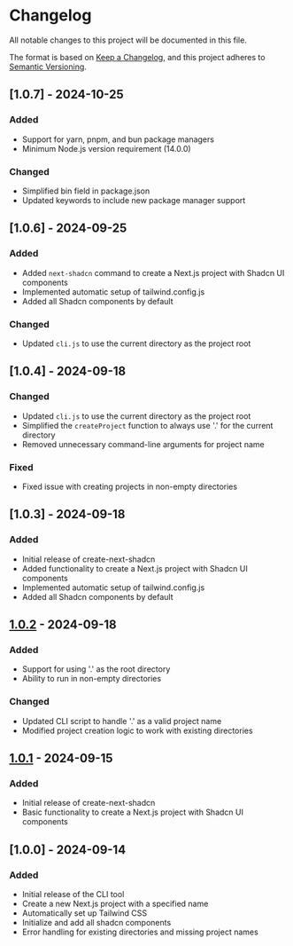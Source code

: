 # Changelog

All notable changes to this project will be documented in this file.

The format is based on [Keep a Changelog](https://keepachangelog.com/en/1.0.0/),
and this project adheres to [Semantic Versioning](https://semver.org/spec/v2.0.0.html).

## [1.0.7] - 2024-10-25

### Added
- Support for yarn, pnpm, and bun package managers
- Minimum Node.js version requirement (14.0.0)

### Changed
- Simplified bin field in package.json
- Updated keywords to include new package manager support

## [1.0.6] - 2024-09-25

### Added
- Added `next-shadcn` command to create a Next.js project with Shadcn UI components
- Implemented automatic setup of tailwind.config.js
- Added all Shadcn components by default

### Changed
- Updated `cli.js` to use the current directory as the project root

## [1.0.4] - 2024-09-18

### Changed
- Updated `cli.js` to use the current directory as the project root
- Simplified the `createProject` function to always use '.' for the current directory
- Removed unnecessary command-line arguments for project name

### Fixed
- Fixed issue with creating projects in non-empty directories

## [1.0.3] - 2024-09-18

### Added
- Initial release of create-next-shadcn
- Added functionality to create a Next.js project with Shadcn UI components
- Implemented automatic setup of tailwind.config.js
- Added all Shadcn components by default

## [1.0.2] - 2024-09-18

### Added
- Support for using '.' as the root directory
- Ability to run in non-empty directories

### Changed
- Updated CLI script to handle '.' as a valid project name
- Modified project creation logic to work with existing directories

## [1.0.1] - 2024-09-15

### Added
- Initial release of create-next-shadcn
- Basic functionality to create a Next.js project with Shadcn UI components

[1.0.2]: https://github.com/sudsarkar13/starter-apps/compare/v1.0.1...v1.0.2
[1.0.1]: https://github.com/sudsarkar13/starter-apps/releases/tag/v1.0.1

## [1.0.0] - 2024-09-14

### Added
- Initial release of the CLI tool
- Create a new Next.js project with a specified name
- Automatically set up Tailwind CSS
- Initialize and add all shadcn components
- Error handling for existing directories and missing project names

